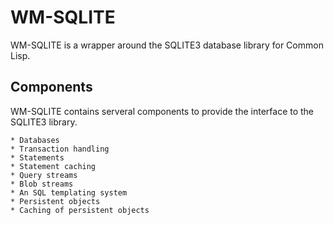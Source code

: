 # WM-SQLITE

WM-SQLITE is a wrapper around the SQLITE3 database library for Common
Lisp.

## Components

WM-SQLITE contains serveral components to provide the interface to the
SQLITE3 library.

	* Databases
	* Transaction handling
	* Statements
	* Statement caching
	* Query streams
	* Blob streams
	* An SQL templating system
	* Persistent objects
	* Caching of persistent objects


